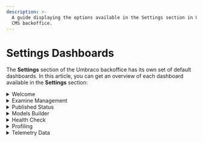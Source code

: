 ```yaml
---
description: >-
  A guide displaying the options available in the Settings section in Umbraco
  CMS backoffice.
---
```


# Settings Dashboards

The **Settings** section of the Umbraco backoffice has its own set of default dashboards. In this article, you can get an overview of each dashboard available in the **Settings** section:

<details>

<summary>Welcome</summary>

The Welcome dashboard is the first dashboard in the Settings section. Like all dashboards, it consists of a view that can be customized. The Welcome dashboard consists of links to different resources that can be used when developing your Umbraco website.

For more information about creating custom dashboards, see the [Dashboards](../../customize-the-backoffice/extending-overview/extension-types/dashboard.md) article.

</details>

<details>

<summary>Examine Management</summary>

The Examine Management dashboard provides an overview of the Examine functionality available directly within the Umbraco backoffice. The Umbraco backoffice allows you to view details about your Examine indexes and searchers - all in one place. You can see which fields are being indexed and rebuild the indexes if there's a problem. You can also test keywords to see what results will be returned.

For more information about Examine Management, see the [Examine Management](../../reference/searching/examine/examine-management.md) article.

</details>

<details>

<summary>Published Status</summary>

The Published Status dashboard displays the status of your site in the Published Cache Status section alongside the Content and Media nodes value. The Caches section provides three options: Memory Cache, Database Cache, and Internals (NuCache).

* Memory Cache - Reloads the in-memory cache by entirely reloading it from the database cache. Use it when you think that the memory cache has not been properly refreshed.
* Database Cache - Rebuilds the database cache that is the content of the `cmsContentNu` table. Use it when reloading the Memory Cache is not enough and you think that the database cache has not been properly generated.
* Internals - Lets you trigger a NuCache snapshots collection.

</details>

<details>

<summary>Models Builder</summary>

Models builder is a tool that can generate a complete set of strongly-typed published content models for Umbraco. Models are available in both controllers and views. When using the Models Builder, the content cache does not return `IPublishedContent` objects anymore but returns strongly typed models implementing `IPublishedContent`.

The Models Builder dashboard displays the following information:

* Details on how Models Builder is configured, that is: `InMemoryAuto`, `Nothing`, `SourceCodeAuto`, and `SourceCodeManual`.
* Provides a button to generate models (if the models mode is `SourceCodeManual` mode only).
* Reports the last error (if any) that would have prevented models from being properly generated.

For more information about Models Builder, see the [Models Builder](../../reference/templating/modelsbuilder/) article.

</details>

<details>

<summary>Health Check</summary>

Health Checks are used to determine the status of your Umbraco project. It is a handy list of checks to see if your Umbraco installation is configured according to best practices. It's possible to add your custom-built health checks.

For more information about Health Checks, see the [Health Check](../../extending/health-check/) articles.

</details>

<details>

<summary>Profiling</summary>

You can use the built-in performance profiler to assess the performance when rendering pages. To activate the profiler for a specific page rendering, add `umbDebug=true` to the querystring when requesting the page.

The Profiling dashboard provides a toggle option - `Activate the profiler by default` to keep the profiler active by default for all page renderings. You can use this option without having to set `umbDebug=true` on each page request. The toggle button sets a cookie named `UMB-DEBUG` in your browser, which then activates the profiler automatically.

For more information about MiniProfiler, see the [MiniProfiler](../code/debugging/#miniprofiler) section in the [Debugging](../code/debugging/) article.

</details>

<details>

<summary>Telemetry Data</summary>

The Telemetry Data dashboard is a consent screen that is used for collecting system and usage information from your installation. Here, you can see what type of data is being collected and even adjust the level of reporting. Currently, there are three levels available: **Minimal**, **Basic**, and **Detailed**.

**Detailed** is the default option where the data sent contains:

* Anonymized site ID, Umbraco version, and packages installed.
* Number of: Root nodes, Content nodes, Media, Document Types, Templates, Languages, Domains, User Group, Users, Members, and Property Editors in use.
* System information: Webserver, server OS, server framework, server OS language, and database provider.
* Configuration settings: Modelsbuilder mode, if custom Umbraco path exists, ASP environment, and if you are in debug mode.

**Basic** contains:

* Anonymized site ID, Umbraco version, and packages installed.

**Minimal** contains:

* Anonymized site ID only

You can see the specific data being sent on each of the levels directly in the **Telemetry Data** Dashboard.

Additionally, Telemetry Data also sends anonymized, analytical data on package usage in Umbraco. Having solid data on package usage is important for both package developers and the Umbraco ecosystem.

For more information about Package Telemetry, see the [Package Telemetry](https://umbraco.com/blog/umbraco-92-release/) section in the Umbraco 9.2 Release Blog Post.

</details>
